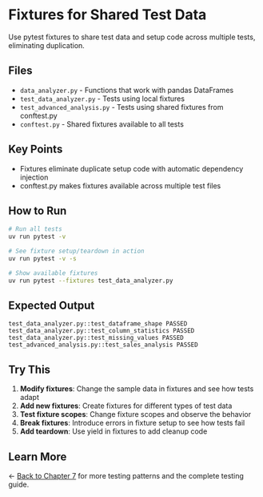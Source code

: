 # Fixtures for Shared Test Data

Use pytest fixtures to share test data and setup code across multiple tests, eliminating duplication.

## Files

- `data_analyzer.py` - Functions that work with pandas DataFrames
- `test_data_analyzer.py` - Tests using local fixtures
- `test_advanced_analysis.py` - Tests using shared fixtures from conftest.py
- `conftest.py` - Shared fixtures available to all tests

## Key Points

- Fixtures eliminate duplicate setup code with automatic dependency injection
- conftest.py makes fixtures available across multiple test files

## How to Run

```bash
# Run all tests
uv run pytest -v

# See fixture setup/teardown in action
uv run pytest -v -s

# Show available fixtures
uv run pytest --fixtures test_data_analyzer.py
```

## Expected Output

```
test_data_analyzer.py::test_dataframe_shape PASSED
test_data_analyzer.py::test_column_statistics PASSED
test_data_analyzer.py::test_missing_values PASSED
test_advanced_analysis.py::test_sales_analysis PASSED
```

## Try This

1. **Modify fixtures**: Change the sample data in fixtures and see how tests adapt
2. **Add new fixtures**: Create fixtures for different types of test data
3. **Test fixture scopes**: Change fixture scopes and observe the behavior
4. **Break fixtures**: Introduce errors in fixture setup to see how tests fail
5. **Add teardown**: Use yield in fixtures to add cleanup code

## Learn More

← [Back to Chapter 7](../README.md) for more testing patterns and the complete testing guide.